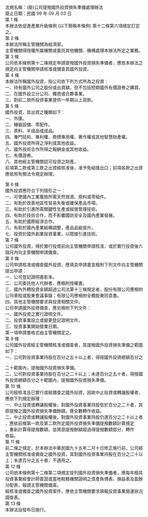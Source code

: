 法規名稱：(廢)公司提撥國外投資損失準備處理辦法  
廢止日期：民國 99 年 09 月 03 日  
第 1 條  
本辦法依促進產業升級條例 (以下簡稱本條例) 第十二條第六項規定訂定  
之。  
第 2 條  
本辦法所稱主管機關為經濟部。  
主管機關得授權所屬機關或委託其他機關、機構處理本辦法所定之業務。  
第 3 條  
公司依本條例第十二條規定申請提撥國外投資損失準備者，應依本辦法之  
規定向主管機關申請核准或備查其國外投資。  
第 4 條  
本辦法所稱國外投資，指公司依下列方式所為之投資︰  
一、持有國外公司之股份或出資額，但不包括短期國外有價證券之購買。  
二、在國外設立分公司、獨資或合夥事業。  
三、對前二款所投資事業提供一年期以上貸款。  
第 5 條  
國外投資，其出資之種類如下︰  
一、外匯。  
二、機器設備、零配件。  
三、原料、半成品或成品。  
四、專門技術、專利權、商標專用權、著作權或其他智慧財產權。  
五、國外投資所得之淨利或其他收益。  
六、國外技術合作所得之報酬金或其他收益。  
七、有價證券。  
八、其他經主管機關認可投資之財產。  
前項第二款或第三款之出資經核准後，准予免結匯出口；前項各款之出資  
應依照有關法令規定辦理。  


第 6 條  
國外投資應符合下列情形之一：  
一、可使國內工業獲致所需天然資源、原料或零組件。  
二、有助於改善地區性貿易失衡或確保產品市場。  
三、有助於引進所需關鍵性生產或經營管理技術。  
四、有助於技術合作，而不影響國防安全及國內產業發展。  
五、有助於國際經濟合作。  
六、有助於國內產業結構調整，產品品級提升。  
七、投資於國外創業投資事業，以間接引進技術。  
第 7 條  
公司國外投資，得於實行投資前向主管機關申請核准，或於實行投資後六  
個月內向主管機關申請備查。  
第 8 條  
公司申請核准或備查國外投資，應填具申請書並檢附下列文件向主管機關  
提出申請：  
一、公司登記證明書影本。  
二、公司委託他人代辦者，應檢附授權書。  
三、國內外轉投資金額超過公司法第十三條規定者，股份有限公司應檢附  
公司章程或股東會議事錄；有限公司應檢附全體股東同意書。  
四、其他主管機關要求與投資相關文件。  
公司申請國外投資備查，應另檢附下列文件︰  
一、國外投資之實行證明文件。  
二、投資事業設立或變更登記證明文件。  
三、投資事業開始營業日期。  
第一項申請書格式由主管機關定之。  
第 9 條  
公司國外投資經主管機關核准或備查者，其提撥國外投資損失準備之範圍  
如下：  
一、公司對投資事業持股在百分之五十以上者，得按國外投資總額百分之  


二十範圍內，提撥國外投資損失準備。  
二、公司對投資事業持股在百分之二十以上；未達百分之五十者，得按國  
外投資總額百分之十範圍內，提撥國外投資損失準備。  
第 10 條  
公司經核准且已實行或經備查之國外投資，因故中止投資或轉讓股權者，  
應依下列規定辦理：  
一、中止投資或轉讓股權後，對國外投資事業持股低於百分之二十者，其  
原提撥之國外投資損失準備餘額，應全數轉作收益。  
二、中止投資或轉讓股權後，對國外投資事業持股仍達百分之二十以上者  
，應依前條第一款及第二款所定國外投資損失準備提撥數額計算規定  
，重新計算得提撥數額，並將原提撥餘額超過得提撥數額部分，轉作  
收益。  
第 11 條  
前二條之規定，於本辦法中華民國九十五年二月十日修正施行前，公司經  
主管機關核准或備查之國外投資，其對國外投資事業持股在百分之二十以  
上；未達百分之五十者，不適用之。  
第 12 條  
公司依本條例第十二條第二項規定提列國外投資損失準備者，應每年檢具  
投資事業經會計師簽證或當地稅務機關證明之資產負債表、損益表及盈餘  
分配表，報請主管機關備查。  
經核准或備查之國外投資案件，應依主管機關要求填報投資事業營運狀況  
調查表。  
第 13 條  
本辦法自發布日施行。  


